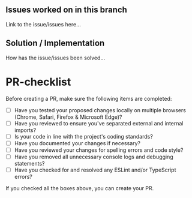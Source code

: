 ## Issues worked on in this branch

Link to the issue/issues here...

## Solution / Implementation

How has the issue/issues been solved...

# PR-checklist

Before creating a PR, make sure the following items are completed:

- [ ] Have you tested your proposed changes locally on multiple browsers (Chrome, Safari, Firefox & Microsoft Edge)?
- [ ] Have you reviewed to ensure you've separated external and internal imports?
- [ ] Is your code in line with the project's coding standards?
- [ ] Have you documented your changes if necessary?
- [ ] Have you reviewed your changes for spelling errors and code style?
- [ ] Have you removed all unnecessary console logs and debugging statements?
- [ ] Have you checked for and resolved any ESLint and/or TypeScript errors?

If you checked all the boxes above, you can create your PR.
